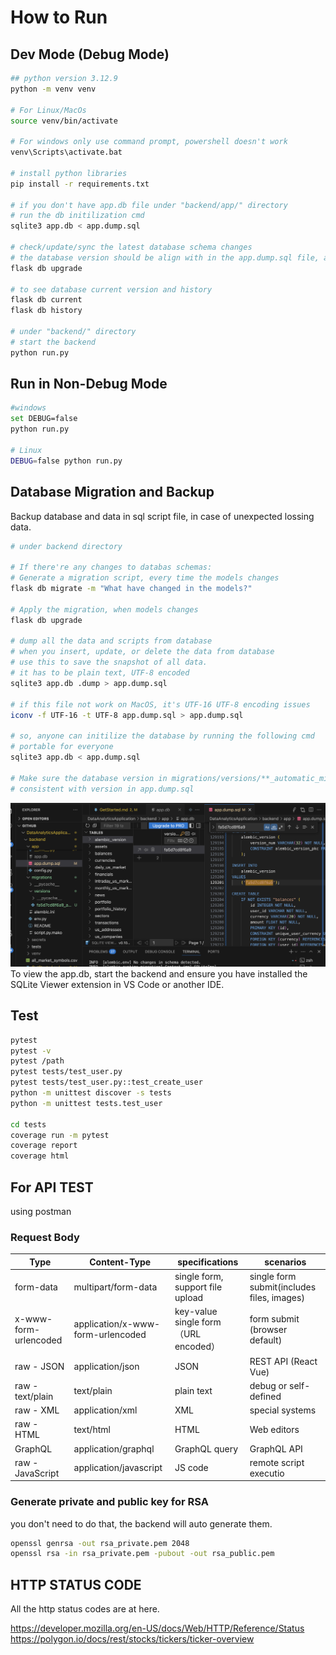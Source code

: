 # How to Run

## Dev Mode (Debug Mode)

```bash
## python version 3.12.9
python -m venv venv

# For Linux/MacOs
source venv/bin/activate

# For windows only use command prompt, powershell doesn't work
venv\Scripts\activate.bat

# install python libraries
pip install -r requirements.txt

# if you don't have app.db file under "backend/app/" directory
# run the db initilization cmd
sqlite3 app.db < app.dump.sql

# check/update/sync the latest database schema changes
# the database version should be align with in the app.dump.sql file, app.db version id, and migrations tracking file
flask db upgrade

# to see database current version and history
flask db current
flask db history

# under "backend/" directory
# start the backend
python run.py
```

## Run in Non-Debug Mode

```bash
#windows
set DEBUG=false
python run.py

# Linux
DEBUG=false python run.py
```

## Database Migration and Backup

Backup database and data in sql script file, in case of unexpected lossing data.

```bash
# under backend directory

# If there're any changes to databas schemas:
# Generate a migration script, every time the models changes
flask db migrate -m "What have changed in the models?"

# Apply the migration, when models changes
flask db upgrade

# dump all the data and scripts from database
# when you insert, update, or delete the data from database
# use this to save the snapshot of all data.
# it has to be plain text, UTF-8 encoded
sqlite3 app.db .dump > app.dump.sql

# if this file not work on MacOS, it's UTF-16 UTF-8 encoding issues
iconv -f UTF-16 -t UTF-8 app.dump.sql > app.dump.sql

# so, anyone can initilize the database by running the following cmd
# portable for everyone
sqlite3 app.db < app.dump.sql

# Make sure the database version in migrations/versions/**_automatic_migrations.py is
# consistent with version in app.dump.sql
```

![alt text](images/image.png)
To view the app.db, start the backend and ensure you have installed the SQLite Viewer extension in VS Code or another IDE.

## Test

```bash
pytest
pytest -v
pytest /path
pytest tests/test_user.py
pytest tests/test_user.py::test_create_user
python -m unittest discover -s tests
python -m unittest tests.test_user

cd tests
coverage run -m pytest
coverage report
coverage html
```

## For API TEST

using postman

### Request Body

| Type                  | Content-Type                      | specifications                       | scenarios                                  |
| --------------------- | --------------------------------- | ------------------------------------ | ------------------------------------------ |
| form-data             | multipart/form-data               | single form, support file upload     | single form submit(includes files, images) |
| x-www-form-urlencoded | application/x-www-form-urlencoded | key-value single form（URL encoded） | form submit (browser default)              |
| raw - JSON            | application/json                  | JSON                                 | REST API (React Vue)                       |
| raw - text/plain      | text/plain                        | plain text                           | debug or self-defined                      |
| raw - XML             | application/xml                   | XML                                  | special systems                            |
| raw - HTML            | text/html                         | HTML                                 | Web editors                                |
| GraphQL               | application/graphql               | GraphQL query                        | GraphQL API                                |
| raw - JavaScript      | application/javascript            | JS code                              | remote script executio                     |

### Generate private and public key for RSA

you don't need to do that, the backend will auto generate them.

```bash
openssl genrsa -out rsa_private.pem 2048
openssl rsa -in rsa_private.pem -pubout -out rsa_public.pem
```

## HTTP STATUS CODE

All the http status codes are at here.

https://developer.mozilla.org/en-US/docs/Web/HTTP/Reference/Status
https://polygon.io/docs/rest/stocks/tickers/ticker-overview
